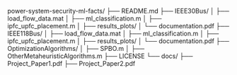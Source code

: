 power-system-security-ml-facts/
├── README.md
├── IEEE30Bus/
│   ├── load_flow_data.mat
│   ├── ml_classification.m
│   ├── ipfc_upfc_placement.m
│   ├── results_plots/
│   └── documentation.pdf
├── IEEE118Bus/
│   ├── load_flow_data.mat
│   ├── ml_classification.m
│   ├── ipfc_upfc_placement.m
│   ├── results_plots/
│   └── documentation.pdf
├── OptimizationAlgorithms/
│   ├── SPBO.m
│   ├── OtherMetaheuristicAlgorithms.m
├── LICENSE
└── docs/
    ├── Project_Paper1.pdf
    ├── Project_Paper2.pdf
